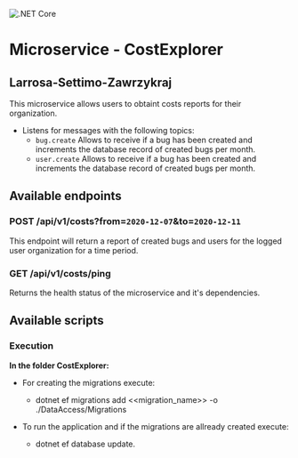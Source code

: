 ![.NET Core](https://github.com/ArqSoftPractica/Larrosa-Settimo-Zawrzykraj-CostExplorer/workflows/.NET%20Core/badge.svg)

# Microservice - CostExplorer
## Larrosa-Settimo-Zawrzykraj

This microservice allows users to obtaint costs reports for their organization.

* Listens for messages with the following topics:
    * `bug.create` Allows to receive if a bug has been created and increments the database record of created bugs per month.
    * `user.create` Allows to receive if a bug has been created and increments the database record of created bugs per month.

## Available endpoints   

### POST /api/v1/costs?from=`2020-12-07`&to=`2020-12-11`
This endpoint will return a report of created bugs and users for the logged user organization for a time period.

### GET /api/v1/costs/ping
Returns the health status of the microservice and it's dependencies.


## Available scripts
### Execution
**In the folder CostExplorer:**
* For creating the migrations execute:
    - dotnet ef migrations add <<migration_name>> -o ./DataAccess/Migrations

* To run the application and if the migrations are allready created execute:
    - dotnet ef database update.
